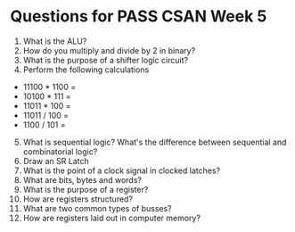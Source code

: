 # Questions for PASS CSAN Week 5

1. What is the ALU?
2. How do you multiply and divide by 2 in binary?
3. What is the purpose of a shifter logic circuit?
4. Perform the following calculations
- 11100 * 1100 =
- 10100 * 111 =
- 11011 * 100 =
- 11011 / 100 =
- 1100  / 101 =
5. What is sequential logic? What's the difference between sequential and combinatorial logic?
6. Draw an SR Latch
7. What is the point of a clock signal in clocked latches?
8. What are bits, bytes and words?
9. What is the purpose of a register?
10. How are registers structured?
11. What are two common types of busses?
12. How are registers laid out in computer memory?


